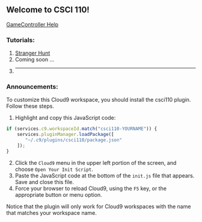 ## Welcome to CSCI 110!

[GameController Help](https://dewv.github.io/csci110-retooled/sgc/GameController.html)

### Tutorials:
1. [Stranger Hunt](https://dewv.c9.io/csci110-retooled/docs/1_StrangerHunt)
2. Coming soon ...
3. ____

### Announcements:
To customize this Cloud9 workspace, you should install the csci110 plugin. Follow these steps.
1. Highlight and copy this JavaScript code:
```javascript
if (services.c9.workspaceId.match("csci110-YOURNAME")) {
    services.pluginManager.loadPackage([
       "~/.c9/plugins/csci110/package.json"
    ]);
}
```
2. Click the `Cloud9` menu in the upper left portion of the screen, and choose `Open Your Init Script`.
3. Paste the JavaScript code at the bottom of the `init.js` file that appears. Save and close this file.
4. Force your browser to reload Cloud9, using the `F5` key, or the appropriate button or menu option.

Notice that the plugin will only work for Cloud9 workspaces with the name that matches your workspace name.